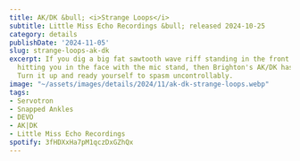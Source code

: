 ```yaml
---
title: AK/DK &bull; <i>Strange Loops</i>
subtitle: Little Miss Echo Recordings &bull; released 2024-10-25
category: details
publishDate: '2024-11-05'
slug: strange-loops-ak-dk
excerpt: If you dig a big fat sawtooth wave riff standing in the front and nearly
  hitting you in the face with the mic stand, then Brighton's AK/DK has your number.
  Turn it up and ready yourself to spasm uncontrollably.
image: "~/assets/images/details/2024/11/ak-dk-strange-loops.webp"
tags:
- Servotron
- Snapped Ankles
- DEVO
- AK|DK
- Little Miss Echo Recordings
spotify: 3fHDXxHa7pM1qczDxGZhQx
---
```


